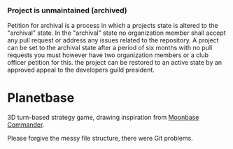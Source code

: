 ### Project is unmaintained (archived)
Petition for archival is a process in 
which a projects state is altered to the "archival" state. In the "archival" state
no organization member shall accept any pull
request or address any issues related to the
repository. A project can be set to the archival state after a period of six months with no pull requests you must however have two organization members or a club officer petition for this. the project can be restored to an active state by an approved appeal to the developers guild president.

# Planetbase
3D turn-based strategy game, drawing inspiration from [Moonbase Commander](https://en.wikipedia.org/wiki/Moonbase_Commander).

Please forgive the messy file structure, there were Git problems.
